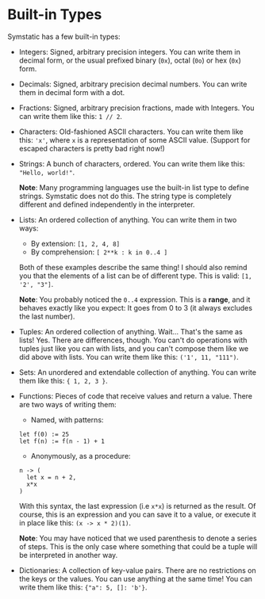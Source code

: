 # Built-in Types

Symstatic has a few built-in types:

- Integers: Signed, arbitrary precision integers. You can write them in decimal form, or the usual prefixed binary (`0x`), octal (`0o`) or hex (`0x`) form.

- Decimals: Signed, arbitrary precision decimal numbers. You can write them in decimal form with a dot.

- Fractions: Signed, arbitrary precision fractions, made with Integers. You can write them like this: `1 // 2`.

- Characters: Old-fashioned ASCII characters. You can write them like this: `'x'`, where `x` is a representation of some ASCII value. (Support for escaped characters is pretty bad right now!)

- Strings: A bunch of characters, ordered. You can write them like this: `"Hello, world!"`.
  
  **Note**: Many programming languages use the built-in list type to define strings. Symstatic does not do this. The string type is completely different and defined independently in the interpreter.

- Lists: An ordered collection of anything. You can write them in two ways:
  - By extension: `[1, 2, 4, 8]`
  - By comprehension: `[ 2**k : k in 0..4 ]`

  Both of these examples describe the same thing! I should also remind you that the elements of a list can be of different type. This is valid: `[1, '2', "3"]`.
  
  **Note**: You probably noticed the `0..4` expression. This is a **range**, and it behaves exactly like you expect: It goes from 0 to 3 (it always excludes the last number).

- Tuples: An ordered collection of anything. Wait... That's the same as lists! Yes. There are differences, though. You can't do operations with tuples just like you can with lists, and you can't compose them like we did above with lists. You can write them like this: `('1', 11, "111")`.

- Sets: An unordered and extendable collection of anything. You can write them like this: `{ 1, 2, 3 }`.

- Functions: Pieces of code that receive values and return a value. There are two ways of writing them:
  - Named, with patterns:
  ```
  let f(0) := 25
  let f(n) := f(n - 1) + 1
  ```
  - Anonymously, as a procedure:
  ```
  n -> (
    let x = n + 2,
    x*x
  )
  ```
  With this syntax, the last expression (i.e `x*x`) is returned as the result. Of course, this is an expression and you can save it to a value, or execute it in place like this: `(x -> x * 2)(1)`.
  
  **Note**: You may have noticed that we used parenthesis to denote a series of steps. This is the only case where something that could be a tuple will be interpreted in another way.

- Dictionaries: A collection of key-value pairs. There are no restrictions on the keys or the values. You can use anything at the same time! You can write them like this: `{"a": 5, []: 'b'}`.
